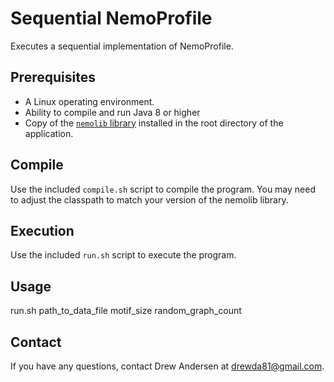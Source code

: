 Sequential NemoProfile
======================
Executes a sequential implementation of NemoProfile.

Prerequisites
-------------
* A Linux operating environment.
* Ability to compile and run Java 8 or higher
* Copy of the [`nemolib` library](https://github.com/drewandersen/nemolib) 
installed in the root directory of the application.

Compile
-------
Use the included `compile.sh` script to compile the program. You may need 
to adjust the classpath to match your version of the nemolib library.

Execution
---------
Use the included `run.sh` script to execute the program.

Usage
-----
run.sh path_to_data_file motif_size random_graph_count

Contact
-------
If you have any questions, contact Drew Andersen at drewda81@gmail.com.
